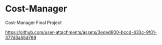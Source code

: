 # Cost-Manager
Cost-Manager Final Project



https://github.com/user-attachments/assets/3eded900-bccd-433c-9f01-377d3a55d769

